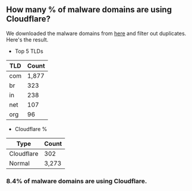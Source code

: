 ## How many % of malware domains are using Cloudflare?


We downloaded the malware domains from [here](https://urlhaus.abuse.ch) and filter out duplicates.
Here's the result.


[//]: # (start replacement)


- Top 5 TLDs

| TLD | Count |
| --- | --- |
| com | 1,877 |
| br | 323 |
| in | 238 |
| net | 107 |
| org | 96 |


- Cloudflare %

| Type | Count |
| --- | --- |
| Cloudflare | 302 |
| Normal | 3,273 |


### 8.4% of malware domains are using Cloudflare.